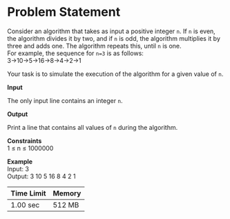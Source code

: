 # Problem Statement
Consider an algorithm that takes as input a positive integer `n`. If `n` is even, the algorithm divides it by two, and if `n` is odd, the algorithm multiplies it by three and adds one. The algorithm repeats this, until `n` is one.  
For example, the sequence for `n=3` is as follows:  
3→10→5→16→8→4→2→1

Your task is to simulate the execution of the algorithm for a given value of `n`.

**Input**

The only input line contains an integer `n`.

**Output**

Print a line that contains all values of `n` during the algorithm.

**Constraints**  
1 ≤ n ≤ 1000000  

**Example**  
Input:
3  
Output:
3 10 5 16 8 4 2 1  


| Time Limit| Memory |
| --------- | -------|
| 1.00 sec  | 512 MB |

